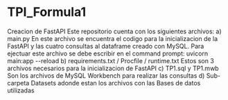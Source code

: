 # TPI_Formula1
Creacion de FastAPI
Este repositorio cuenta con los siguientes archivos:
a) main.py En este archivo se encuentra el codigo para la inicializacion de la FastAPI y las cuatro consultas al dataframe creado con MySQL. Para ejectuar este archivo se debe escribir en el command prompt: uvicorn main:app --reload
b) requirements.txt / Procfile / runtime.txt Estos son 3 archivos necesarios para la inicializacion de FastAPI
c) TP1.sql y TP1.mwb Son los archivos de MySQL Workbench para realizar las consultas
d) Sub-carpeta Datasets adonde estan los archivos con las Bases de datos utilizadas
